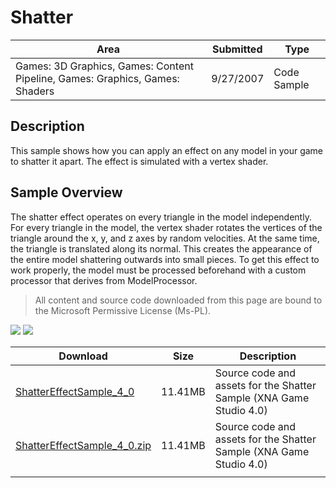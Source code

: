 # Shatter

|Area|Submitted|Type|
|-|-|-|
Games: 3D Graphics, Games: Content Pipeline, Games: Graphics, Games: Shaders|9/27/2007|Code Sample

## Description

This sample shows how you can apply an effect on any model in your game to shatter it apart. The effect is simulated with a vertex shader.

## Sample Overview

The shatter effect operates on every triangle in the model independently. For every triangle in the model, the vertex shader rotates the vertices of the triangle around the x, y, and z axes by random velocities. At the same time, the triangle is translated along its normal. This creates the appearance of the entire model shattering outwards into small pieces. To get this effect to work properly, the model must be processed beforehand with a custom processor that derives from ModelProcessor.

> All content and source code downloaded from this page are bound to the Microsoft Permissive License (Ms-PL).

![](https://github.com/simondarksidej/XNAGameStudio/blob/master/Images/XNA_ShatterEffect_01_small.jpg?raw=true)
![](https://github.com/simondarksidej/XNAGameStudio/blob/master/Images/XNA_ShatterEffect_02_small.jpg?raw=true)

Download | Size | Description
---|---|---|
[ShatterEffectSample_4_0](https://github.com/simondarksidej/XNAGameStudio/tree/master/Samples/ShatterEffectSample_4_0) | 11.41MB | Source code and assets for the Shatter Sample (XNA Game Studio 4.0)
[ShatterEffectSample_4_0.zip](https://github.com/simondarksidej/XNAGameStudioZips/tree/master/Samples/ShatterEffectSample_4_0.zip) | 11.41MB | Source code and assets for the Shatter Sample (XNA Game Studio 4.0)
||||
